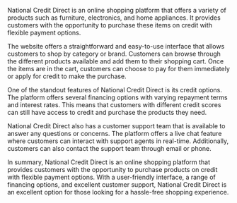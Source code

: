 
National Credit Direct is an online shopping platform that offers a variety of products such as furniture, electronics, and home appliances. It provides customers with the opportunity to purchase these items on credit with flexible payment options.

The website offers a straightforward and easy-to-use interface that allows customers to shop by category or brand. Customers can browse through the different products available and add them to their shopping cart. Once the items are in the cart, customers can choose to pay for them immediately or apply for credit to make the purchase.

One of the standout features of National Credit Direct is its credit options. The platform offers several financing options with varying repayment terms and interest rates. This means that customers with different credit scores can still have access to credit and purchase the products they need.

National Credit Direct also has a customer support team that is available to answer any questions or concerns. The platform offers a live chat feature where customers can interact with support agents in real-time. Additionally, customers can also contact the support team through email or phone.

In summary, National Credit Direct is an online shopping platform that provides customers with the opportunity to purchase products on credit with flexible payment options. With a user-friendly interface, a range of financing options, and excellent customer support, National Credit Direct is an excellent option for those looking for a hassle-free shopping experience.
